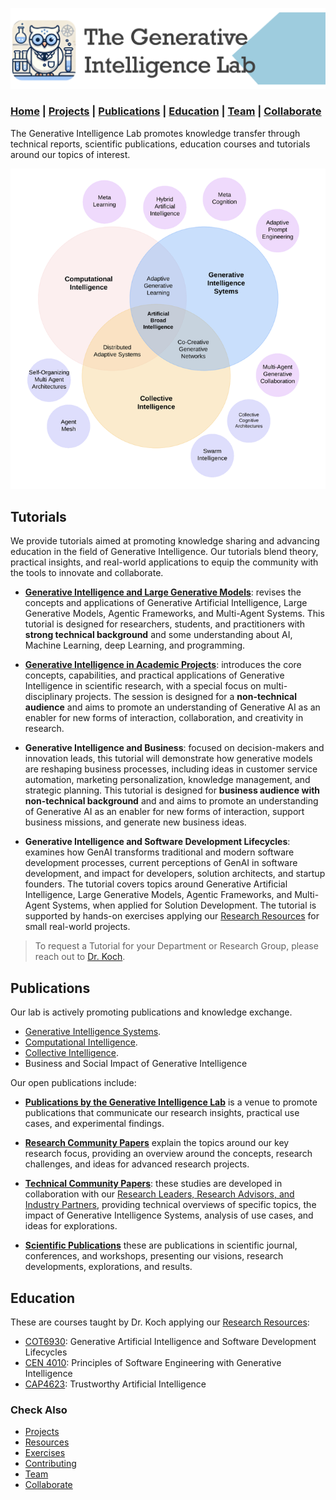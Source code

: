 ![GenI-Lab Banner](./images/genilab-banner.png)

### [Home](./index.md) | [Projects](./projects.md) | [Publications](./knowledge.md) | [Education](./knowledge.md#education) | [Team](./people.html) | [Collaborate](./collaborate.md)


The Generative Intelligence Lab promotes knowledge transfer through technical reports, scientific publications, education courses and tutorials around our topics of interest.

![GenI-Lab Research Topics](./images/genilab-research-info.png)


## Tutorials

We provide tutorials aimed at promoting knowledge sharing and advancing education in the field of Generative Intelligence. Our tutorials blend theory, practical insights, and real-world applications to equip the community with the tools to innovate and collaborate.

* [**Generative Intelligence and Large Generative Models**](./pdfs/TUTORIAL%20Generative%20AI%20and%20Large%20Generative%20Models.pdf): revises the concepts and applications of Generative Artificial Intelligence, Large Generative Models, Agentic Frameworks, and Multi-Agent Systems. This tutorial is designed for researchers, students, and practitioners with **strong technical background** and some understanding about AI, Machine Learning, deep Learning, and programming.

* [**Generative Intelligence in Academic Projects**](./pdfs/TUTORIAL%20Generative%20Intelligence%20in%20Academic%20Projects.pdf): introduces the core concepts, capabilities, and practical applications of Generative Intelligence in scientific research, with a special focus on multi-disciplinary projects. The session is designed for a **non-technical audience** and aims to promote an understanding of Generative AI as an enabler for new forms of interaction, collaboration, and creativity in research. 

* **Generative Intelligence and Business**: focused on decision-makers and innovation leads, this tutorial will demonstrate how generative models are reshaping business processes, including ideas in customer service automation, marketing personalization, knowledge management, and strategic planning. This tutorial is designed for **business audience with non-technical background** and and aims to promote an understanding of Generative AI as an enabler for new forms of interaction, support business missions, and generate new business ideas.

* **Generative Intelligence and Software Development Lifecycles**: examines how GenAI transforms traditional and modern software development processes, current perceptions of GenAI in software development, and impact for developers, solution architects, and startup founders. The tutorial covers topics around Generative Artificial Intelligence, Large Generative Models, Agentic Frameworks, and Multi-Agent Systems, when applied for Solution Development. The tutorial is supported by hands-on exercises applying our [Research Resources](./projects.md#resources) for small real-world projects. 



> To request a Tutorial for your Department or Research Group, please reach out to [Dr. Koch](https://www.fau.edu/engineering/directory/faculty/koch/).



## Publications

Our lab is actively promoting publications and knowledge exchange.

* [Generative Intelligence Systems](https://medium.com/generative-intelligence-lab/generative-intelligence-systems-concepts-and-research-opportunities-0740b1b5c7eb).
* [Computational Intelligence](https://medium.com/generative-intelligence-lab/computational-intelligence-concepts-and-research-opportunities-c32d4a65eddb).
* [Collective Intelligence](https://medium.com/generative-intelligence-lab/collective-intelligence-concepts-and-research-opportunities-6130ef044114). 
* Business and Social Impact of Generative Intelligence

Our open publications include:

* [**Publications by the Generative Intelligence Lab**](https://medium.com/generative-intelligence-lab) is a venue to promote publications that communicate our research insights, practical use cases, and experimental findings.

* [**Research Community Papers**](https://medium.com/generative-intelligence-lab/community-papers-series-ebacc91b47ea) explain the topics around our key research focus, providing an overview around the concepts, research challenges, and ideas for advanced research projects.

* [**Technical Community Papers**](https://medium.com/generative-intelligence-lab/technical-community-papers-bfbeda14d207): these studies are developed in collaboration with our [Research Leaders, Research Advisors, and Industry Partners](./people.html), providing technical overviews of specific topics, the impact of Generative Intelligence Systems, analysis of use cases, and ideas for explorations.

* [**Scientific Publications**](https://scholar.google.com/citations?hl=en&user=-jD2UDsAAAAJ&view_op=list_works&sortby=pubdate) these are publications in scientific journal, conferences, and workshops, presenting our visions, research developments, explorations, and results.


## Education

These are courses taught by Dr. Koch applying  our [Research Resources](./projects.md#resources):

* [COT6930](https://fau.simplesyllabus.com/en-US/doc/nre6c4z6g/Spring-2025-1-Full-Term-COT-6930-001-Topics-in-Computer-Science?mode=view): Generative Artificial Intelligence and Software Development Lifecycles
* [CEN 4010](https://fau.simplesyllabus.com/doc/yolipf0x2/Spring-2025-1-Full-Term-CEN-4010-001-Prin-Software-Engineering?mode=view): Principles of Software Engineering with Generative Intelligence
* [CAP4623](https://fau.simplesyllabus.com/en-US/doc/h6c9776hw/Fall-2024-1-Full-Term-CAP-4623-001-?mode=view): Trustworthy Artificial Intelligence


### Check Also
* [Projects](./projects.md)
* [Resources](./projects.md#resources)
* [Exercises](./exercises.md)
* [Contributing](./contribute.md)
* [Team](./people.html)
* [Collaborate](./collaborate.md)

 
